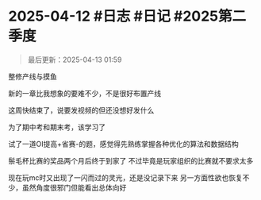 # 2025-04-12 #日志 #日记 #2025第二季度

>最后更新：2025-04-13 01:59

整修产线与摸鱼

新的一章比我想象的要难不少，不是很好布置产线

这周快结束了，说要发视频的但还没想好发什么

为了期中考和期末考，该学习了

试了一道OI提高+省赛-的题，感觉得先熟练掌握各种优化的算法和数据结构

鬃毛杯比赛的奖品两个月后终于到家了
不过毕竟是玩家组织的比赛就不要求太多

现在玩mc时又出现了一闪而过的灵光，还是没记录下来
另一方面性欲也恢复不少，虽然角度很邪门但能看出总体向好
